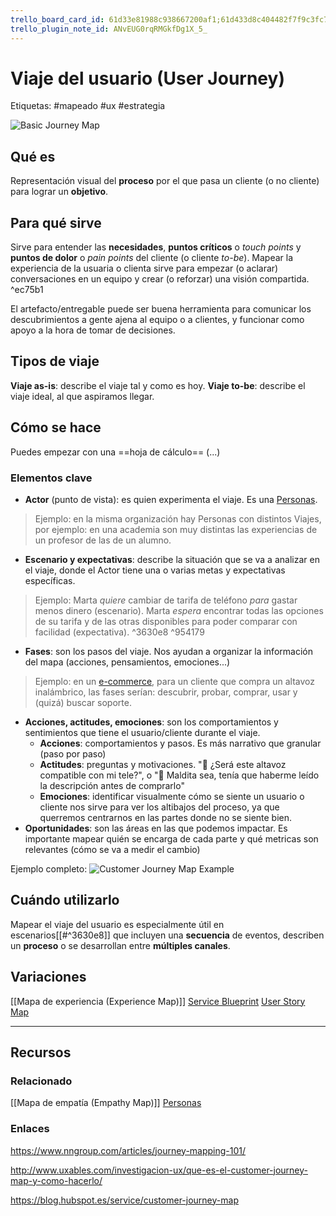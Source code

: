```yaml
---
trello_board_card_id: 61d33e81988c938667200af1;61d433d8c404482f7f9c3fc7
trello_plugin_note_id: ANvEUG0rqRMGkfDg1X_5_
---
```

# Viaje del usuario (User Journey)
Etiquetas: #mapeado #ux #estrategia

![Basic Journey Map](https://media.nngroup.com/media/editor/2018/11/06/screen-shot-2018-11-06-at-122254-pm.png)

## Qué es
Representación visual del **proceso** por el que pasa un cliente (o no cliente) para lograr un **objetivo**.

## Para qué sirve
Sirve para entender las **necesidades**, **puntos críticos** o *touch points* y **puntos de dolor** o *pain points* del cliente (o cliente *to-be*). Mapear la experiencia de la usuaria o clienta sirve para empezar (o aclarar) conversaciones en un equipo y crear (o reforzar) una visión compartida.  ^ec75b1

El artefacto/entregable puede ser buena herramienta para comunicar los descubrimientos a gente ajena al equipo o a clientes, y funcionar como apoyo a la hora de tomar de decisiones.

## Tipos de viaje
**Viaje as-is**: describe el viaje tal y como es hoy.
**Viaje to-be**: describe el viaje ideal, al que aspiramos llegar.

## Cómo se hace
Puedes empezar con una ==hoja de cálculo== (...)

### Elementos clave
- **Actor** (punto de vista): es quien experimenta el viaje. Es una [Personas](../diseo-de-experiencia/investigacin/tcnicas-de-investigacin/personas.md).
> Ejemplo: en la misma organización hay Personas con distintos Viajes, por ejemplo: en una academia son muy distintas las experiencias de un profesor de las de un alumno.
- **Escenario y expectativas**: describe la situación que se va a analizar en el viaje, donde el Actor tiene una o varias metas y expectativas específicas.
> Ejemplo: Marta *quiere* cambiar de tarifa de teléfono *para* gastar menos dinero (escenario). Marta *espera* encontrar todas las opciones de su tarifa y de las otras disponibles para poder comparar con facilidad (expectativa).
 ^3630e8 ^954179
- **Fases**: son los pasos del viaje. Nos ayudan a organizar la información del mapa (acciones, pensamientos, emociones...)
> Ejemplo: en un [e-commerce](../recursos/glosario/ecommerce.md), para un cliente que compra un altavoz inalámbrico, las fases serían: descubrir, probar, comprar, usar y (quizá) buscar soporte.
- **Acciones, actitudes, emociones**: son los comportamientos y sentimientos que tiene el usuario/cliente durante el viaje.
	- **Acciones**: comportamientos y pasos. Es más narrativo que granular (paso por paso)
	- **Actitudes**: preguntas y motivaciones. "🤔 ¿Será este altavoz compatible con mi tele?", o "🤦 Maldita sea, tenía que haberme leído la descripción antes de comprarlo"
	- **Emociones**: identificar visualmente cómo se siente un usuario o cliente nos sirve para ver los altibajos del proceso, ya que querremos centrarnos en las partes donde no se siente bien.
- **Oportunidades**: son las áreas en las que podemos impactar. Es importante mapear quién se encarga de cada parte y qué metricas son relevantes (cómo se va a medir el cambio)

Ejemplo completo:
![Customer Journey Map Example ](https://media.nngroup.com/media/editor/2020/07/30/nng-cjm.png)

## Cuándo utilizarlo
Mapear el viaje del usuario es especialmente útil en escenarios[[#^3630e8]] que incluyen una **secuencia** de eventos, describen un **proceso** o se desarrollan entre **múltiples canales**.

## Variaciones
[[Mapa de experiencia (Experience Map)]]
[Service Blueprint](../diseo-de-servicios/service-blueprint.md)
[User Story Map](../herramientas-de-mapeado/user-story-map.md)

---

## Recursos 

### Relacionado
[[Mapa de empatía (Empathy Map)]]
[Personas](../diseo-de-experiencia/investigacin/tcnicas-de-investigacin/personas.md)

### Enlaces
https://www.nngroup.com/articles/journey-mapping-101/

http://www.uxables.com/investigacion-ux/que-es-el-customer-journey-map-y-como-hacerlo/

https://blog.hubspot.es/service/customer-journey-map 